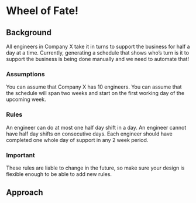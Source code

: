 # Wheel of Fate!

## Background
All engineers in Company X take it in turns to support the business for half a day at a time. Currently,
generating a schedule that shows who’s turn is it to support the business is being done manually
and we need to automate that!

### Assumptions
You can assume that Company X has 10 engineers.
You can assume that the schedule will span two weeks and start on the first working day of the
upcoming week.

### Rules
An engineer can do at most one half day shift in a day.
An engineer cannot have half day shifts on consecutive days.
Each engineer should have completed one whole day of support in any 2 week period.

### Important
These rules are liable to change in the future, so make sure your design is flexible enough to be able
to add new rules.


## Approach

